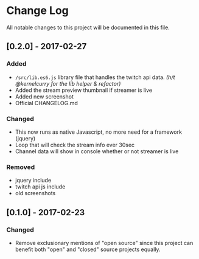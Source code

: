 # Change Log
All notable changes to this project will be documented in this file.

## [0.2.0] - 2017-02-27
### Added
- `/src/lib.es6.js` library file that handles the twitch api data. _(h/t @kernelcurry for the lib helper & refactor)_
- Added the stream preview thumbnail if streamer is live
- Added new screenshot
- Official CHANGELOG.md

### Changed
- This now runs as native Javascript, no more need for a framework (jquery)
- Loop that will check the stream info ever 30sec
- Channel data will show in console whether or not streamer is live

### Removed
- jquery include
- twitch api js include
- old screenshots

## [0.1.0] - 2017-02-23
### Changed
- Remove exclusionary mentions of "open source" since this project can benefit
both "open" and "closed" source projects equally.
